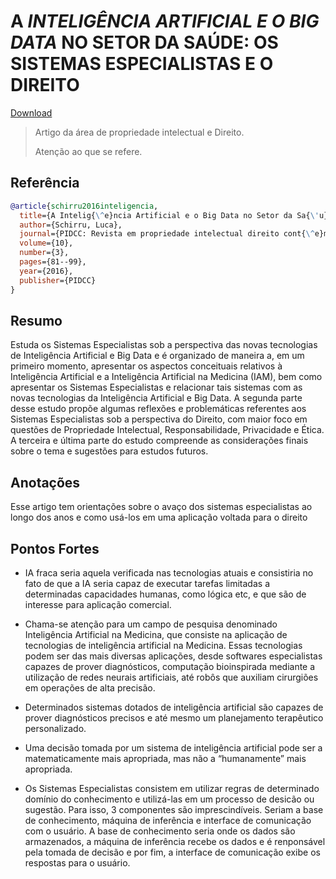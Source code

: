 	
# A *INTELIGÊNCIA ARTIFICIAL E O BIG DATA* NO SETOR DA SAÚDE: OS SISTEMAS ESPECIALISTAS E O DIREITO

[Download](https://periodicos.ufsm.br/educacaoespecial/article/download/42711/pdf)


> Artigo da área de propriedade intelectual e Direito.
> 
> Atenção ao que se refere.

## Referência
```bibtex
@article{schirru2016inteligencia,
  title={A Intelig{\^e}ncia Artificial e o Big Data no Setor da Sa{\'u}de:: Os Sistemas Especialistas e o Direito.},
  author={Schirru, Luca},
  journal={PIDCC: Revista em propriedade intelectual direito cont{\^e}mporaneo},
  volume={10},
  number={3},
  pages={81--99},
  year={2016},
  publisher={PIDCC}
}
```

## Resumo
Estuda os Sistemas Especialistas sob a perspectiva das novas tecnologias de Inteligência Artificial e Big Data e é organizado de maneira a, em um primeiro momento, apresentar os aspectos conceituais relativos à Inteligência Artificial e a Inteligência Artificial na Medicina (IAM), bem como apresentar os Sistemas Especialistas e relacionar tais sistemas com as novas tecnologias da Inteligência Artificial e Big Data. 
A segunda parte desse estudo propõe algumas reflexões e problemáticas referentes aos Sistemas Especialistas sob a perspectiva do Direito, com maior foco em questões de Propriedade Intelectual, Responsabilidade, Privacidade e Ética. 
A terceira e última parte do estudo compreende as considerações finais sobre o tema e sugestões para estudos futuros. 

## Anotações
Esse artigo tem orientações sobre o avaço dos sistemas especialistas ao longo dos anos e como usá-los em uma aplicação voltada para o direito

## Pontos Fortes
- IA fraca seria aquela verificada nas tecnologias atuais e consistiria no fato de que a IA seria capaz de executar tarefas limitadas a determinadas
capacidades humanas, como lógica etc, e que são de interesse para aplicação comercial. 

- Chama-se atenção para um campo de pesquisa denominado Inteligência Artificial na Medicina, que consiste na aplicação de tecnologias de inteligência artificial na Medicina. Essas tecnologias podem ser das mais diversas aplicações, desde softwares especialistas capazes de prover diagnósticos, computação bioinspirada mediante a utilização de redes neurais artificiais, até robôs que auxiliam cirurgiões em operações de alta precisão.

- Determinados sistemas dotados de inteligência artificial são capazes de prover diagnósticos precisos e até mesmo um planejamento terapêutico personalizado.

- Uma decisão tomada por um sistema de inteligência artificial pode ser a matematicamente mais apropriada, mas não a “humanamente” mais apropriada.

- Os Sistemas Especialistas consistem em utilizar regras de determinado domínio do conhecimento e utilizá-las em um processo de desicão ou sugestão. Para isso, 3 componentes são imprescindíveis. Seriam a base de conhecimento, máquina de inferência e interface de comunicação com o usuário. A base de conhecimento seria onde os dados são armazenados, a máquina de inferência recebe os dados e é renponsável pela tomada de decisão e por fim, a interface de comunicação exibe os respostas para o usuário.

